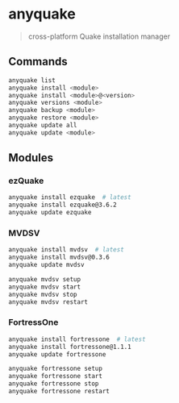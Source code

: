 # anyquake
> cross-platform Quake installation manager


## Commands
```sh
anyquake list
anyquake install <module>
anyquake install <module>@<version>
anyquake versions <module>
anyquake backup <module>
anyquake restore <module>
anyquake update all
anyquake update <module>
```

## Modules

### ezQuake
```sh
anyquake install ezquake  # latest
anyquake install ezquake@3.6.2
anyquake update ezquake
```

### MVDSV
```sh
anyquake install mvdsv  # latest
anyquake install mvdsv@0.3.6
anyquake update mvdsv

anyquake mvdsv setup
anyquake mvdsv start
anyquake mvdsv stop
anyquake mvdsv restart
```

### FortressOne
```sh
anyquake install fortressone  # latest
anyquake install fortressone@1.1.1
anyquake update fortressone

anyquake fortressone setup
anyquake fortressone start
anyquake fortressone stop
anyquake fortressone restart
```
